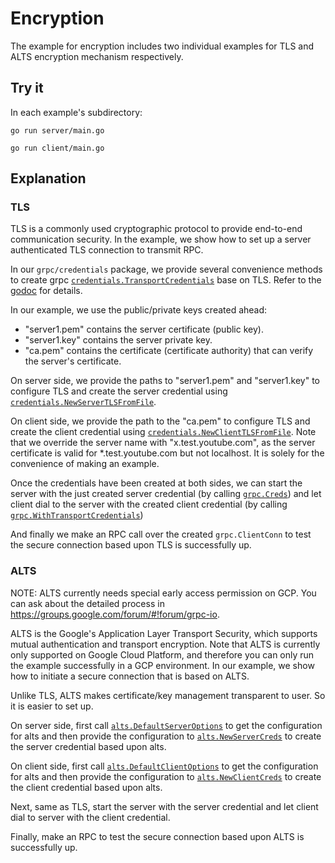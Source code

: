 # Encryption

The example for encryption includes two individual examples for TLS and ALTS
encryption mechanism respectively.

## Try it

In each example's subdirectory:

```
go run server/main.go
```

```
go run client/main.go
```

## Explanation

### TLS

TLS is a commonly used cryptographic protocol to provide end-to-end
communication security. In the example, we show how to set up a server
authenticated TLS connection to transmit RPC.

In our `grpc/credentials` package, we provide several convenience methods to
create grpc
[`credentials.TransportCredentials`](https://godoc.org/github.com/e421083458/grpc-proxy/credentials#TransportCredentials)
base on TLS. Refer to the
[godoc](https://godoc.org/github.com/e421083458/grpc-proxy/credentials) for details.

In our example, we use the public/private keys created ahead: 
* "server1.pem" contains the server certificate (public key). 
* "server1.key" contains the server private key. 
* "ca.pem" contains the certificate (certificate authority)
that can verify the server's certificate.

On server side, we provide the paths to "server1.pem" and "server1.key" to
configure TLS and create the server credential using
[`credentials.NewServerTLSFromFile`](https://godoc.org/github.com/e421083458/grpc-proxy/credentials#NewServerTLSFromFile).

On client side, we provide the path to the "ca.pem" to configure TLS and create
the client credential using
[`credentials.NewClientTLSFromFile`](https://godoc.org/github.com/e421083458/grpc-proxy/credentials#NewClientTLSFromFile).
Note that we override the server name with "x.test.youtube.com", as the server
certificate is valid for *.test.youtube.com but not localhost. It is solely for
the convenience of making an example.

Once the credentials have been created at both sides, we can start the server
with the just created server credential (by calling
[`grpc.Creds`](https://godoc.org/github.com/e421083458/grpc-proxy#Creds)) and let client dial
to the server with the created client credential (by calling
[`grpc.WithTransportCredentials`](https://godoc.org/github.com/e421083458/grpc-proxy#WithTransportCredentials))

And finally we make an RPC call over the created `grpc.ClientConn` to test the secure
connection based upon TLS is successfully up.

### ALTS
NOTE: ALTS currently needs special early access permission on GCP. You can ask 
about the detailed process in https://groups.google.com/forum/#!forum/grpc-io.

ALTS is the Google's Application Layer Transport Security, which supports mutual
authentication and transport encryption. Note that ALTS is currently only
supported on Google Cloud Platform, and therefore you can only run the example
successfully in a GCP environment. In our example, we show how to initiate a
secure connection that is based on ALTS.

Unlike TLS, ALTS makes certificate/key management transparent to user. So it is
easier to set up.

On server side, first call
[`alts.DefaultServerOptions`](https://godoc.org/github.com/e421083458/grpc-proxy/credentials/alts#DefaultServerOptions)
to get the configuration for alts and then provide the configuration to
[`alts.NewServerCreds`](https://godoc.org/github.com/e421083458/grpc-proxy/credentials/alts#NewServerCreds)
to create the server credential based upon alts.

On client side, first call
[`alts.DefaultClientOptions`](https://godoc.org/github.com/e421083458/grpc-proxy/credentials/alts#DefaultClientOptions)
to get the configuration for alts and then provide the configuration to
[`alts.NewClientCreds`](https://godoc.org/github.com/e421083458/grpc-proxy/credentials/alts#NewClientCreds)
to create the client credential based upon alts.

Next, same as TLS, start the server with the server credential and let client
dial to server with the client credential.

Finally, make an RPC to test the secure connection based upon ALTS is
successfully up.